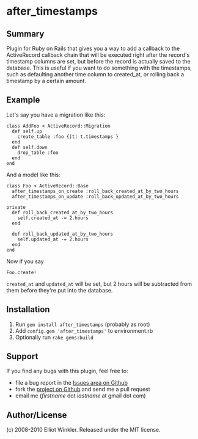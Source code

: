 # after_timestamps

## Summary

Plugin for Ruby on Rails that gives you a way to add a callback to the ActiveRecord callback chain that will be executed right after the record's timestamp columns are set, but before the record is actually saved to the database. This is useful if you want to do something with the timestamps, such as defaulting another time column to created_at, or rolling back a timestamp by a certain amount.

## Example

Let's say you have a migration like this:

    class AddFoo < ActiveRecord::Migration
      def self.up
        create_table :foo {|t| t.timestamps }
      end
      def self.down
        drop_table :foo
      end
    end

And a model like this:
  
    class Foo < ActiveRecord::Base
      after_timestamps_on_create :roll_back_created_at_by_two_hours
      after_timestamps_on_update :roll_back_updated_at_by_two_hours
    
    private
      def roll_back_created_at_by_two_hours
        self.created_at -= 2.hours
      end
    
      def roll_back_updated_at_by_two_hours
        self.updated_at -= 2.hours
      end
    end
  
Now if you say

    Foo.create!
  
`created_at` and `updated_at` will be set, but 2 hours will be subtracted from them before they're put into the database.

## Installation

1. Run `gem install after_timestamps` (probably as root)
2. Add `config.gem 'after_timestamps'` to environment.rb
3. Optionally run `rake gems:build`

## Support

If you find any bugs with this plugin, feel free to:

* file a bug report in the [Issues area on Github](http://github.com/mcmire/after_timestamps/issues)
* fork the [project on Github](http://github.com/mcmire/after_timestamps) and send me a pull request
* email me (*firstname* dot *lastname* at gmail dot com)

## Author/License

(c) 2008-2010 Elliot Winkler. Released under the MIT license.